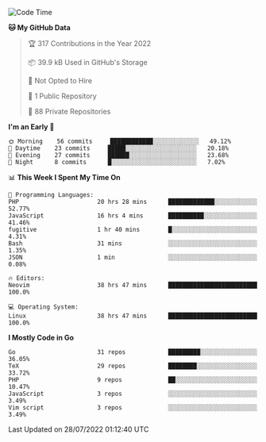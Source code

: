 
<!--START_SECTION:waka-->
![Code Time](http://img.shields.io/badge/Code%20Time-0%20secs-blue)

**🐱 My GitHub Data** 

> 🏆 317 Contributions in the Year 2022
 > 
> 📦 39.9 kB Used in GitHub's Storage 
 > 
> 🚫 Not Opted to Hire
 > 
> 📜 1 Public Repository 
 > 
> 🔑 88 Private Repositories  
 > 
**I'm an Early 🐤** 

```text
🌞 Morning    56 commits     ████████████░░░░░░░░░░░░░   49.12% 
🌆 Daytime    23 commits     █████░░░░░░░░░░░░░░░░░░░░   20.18% 
🌃 Evening    27 commits     ██████░░░░░░░░░░░░░░░░░░░   23.68% 
🌙 Night      8 commits      █░░░░░░░░░░░░░░░░░░░░░░░░   7.02%

```


📊 **This Week I Spent My Time On** 

```text
💬 Programming Languages: 
PHP                      20 hrs 28 mins      █████████████░░░░░░░░░░░░   52.77% 
JavaScript               16 hrs 4 mins       ██████████░░░░░░░░░░░░░░░   41.46% 
fugitive                 1 hr 40 mins        █░░░░░░░░░░░░░░░░░░░░░░░░   4.31% 
Bash                     31 mins             ░░░░░░░░░░░░░░░░░░░░░░░░░   1.35% 
JSON                     1 min               ░░░░░░░░░░░░░░░░░░░░░░░░░   0.08%

🔥 Editors: 
Neovim                   38 hrs 47 mins      █████████████████████████   100.0%

💻 Operating System: 
Linux                    38 hrs 47 mins      █████████████████████████   100.0%

```

**I Mostly Code in Go** 

```text
Go                       31 repos            █████████░░░░░░░░░░░░░░░░   36.05% 
TeX                      29 repos            ████████░░░░░░░░░░░░░░░░░   33.72% 
PHP                      9 repos             ██░░░░░░░░░░░░░░░░░░░░░░░   10.47% 
JavaScript               3 repos             ░░░░░░░░░░░░░░░░░░░░░░░░░   3.49% 
Vim script               3 repos             ░░░░░░░░░░░░░░░░░░░░░░░░░   3.49%

```



 Last Updated on 28/07/2022 01:12:40 UTC
<!--END_SECTION:waka-->
